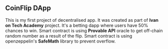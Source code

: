 ## CoinFlip DApp
This is my first project of decentralised app. It was created as part of **Ivan on Tech Academy** project.
It's a betting dapp where users have 50% chances to win. 
Smart contract is using **Provable API** oracle to get off-chain random number as a result of the flip.
Smart contract is using openzeppelin's **SafeMath** library to prevent overflow.

